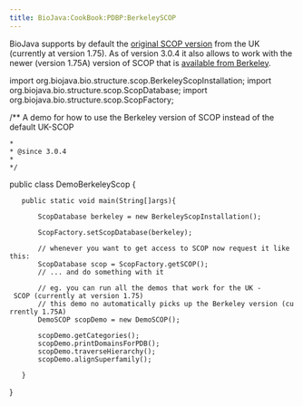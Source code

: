 ```yaml
---
title: BioJava:CookBook:PDBP:BerkeleySCOP
---
```


BioJava supports by default the [original SCOP
version](http://scop.mrc-lmb.cam.ac.uk/scop/) from the UK (currently at
version 1.75). As of version 3.0.4 it also allows to work with the newer
(version 1.75A) version of SCOP that is [available from
Berkeley](http://scop.berkeley.edu/).

<java>

import org.biojava.bio.structure.scop.BerkeleyScopInstallation; import
org.biojava.bio.structure.scop.ScopDatabase; import
org.biojava.bio.structure.scop.ScopFactory;

/\*\* A demo for how to use the Berkeley version of SCOP instead of the
default UK-SCOP

`* `  
`* @since 3.0.4`  
`*`  
`*/`

public class DemoBerkeleyScop {

`   public static void main(String[]args){`

`       ScopDatabase berkeley = new BerkeleyScopInstallation();`

`       ScopFactory.setScopDatabase(berkeley);`

`       // whenever you want to get access to SCOP now request it like this:`  
`       ScopDatabase scop = ScopFactory.getSCOP();`  
`       // ... and do something with it`

`       // eg. you can run all the demos that work for the UK - SCOP (currently at version 1.75) `  
`       // this demo no automatically picks up the Berkeley version (currently 1.75A)`  
`       DemoSCOP scopDemo = new DemoSCOP();`  
`       `  
`       scopDemo.getCategories();`  
`       scopDemo.printDomainsForPDB();`  
`       scopDemo.traverseHierarchy();`  
`       scopDemo.alignSuperfamily();`

`   }`

}

